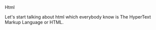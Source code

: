 Html 


Let's start talking about html which everybody know is 
The HyperText Markup Language or HTML.
